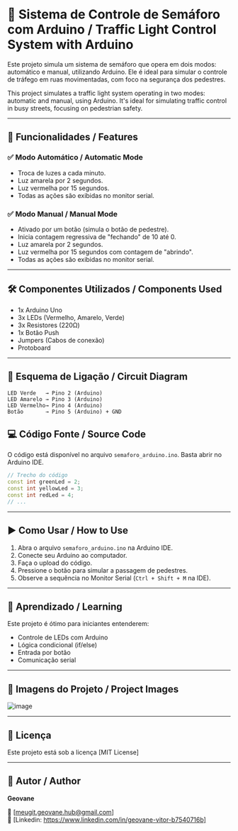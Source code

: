 
# 🚦 Sistema de Controle de Semáforo com Arduino / Traffic Light Control System with Arduino

Este projeto simula um sistema de semáforo que opera em dois modos: automático e manual, utilizando Arduino. Ele é ideal para simular o controle de tráfego em ruas movimentadas, com foco na segurança dos pedestres.

This project simulates a traffic light system operating in two modes: automatic and manual, using Arduino. It's ideal for simulating traffic control in busy streets, focusing on pedestrian safety.

---

## 📌 Funcionalidades / Features

### ✅ Modo Automático / Automatic Mode
- Troca de luzes a cada minuto.
- Luz amarela por 2 segundos.
- Luz vermelha por 15 segundos.
- Todas as ações são exibidas no monitor serial.

### ✅ Modo Manual / Manual Mode
- Ativado por um botão (simula o botão de pedestre).
- Inicia contagem regressiva de "fechando" de 10 até 0.
- Luz amarela por 2 segundos.
- Luz vermelha por 15 segundos com contagem de "abrindo".
- Todas as ações são exibidas no monitor serial.

---

## 🛠️ Componentes Utilizados / Components Used

- 1x Arduino Uno
- 3x LEDs (Vermelho, Amarelo, Verde)
- 3x Resistores (220Ω)
- 1x Botão Push
- Jumpers (Cabos de conexão)
- Protoboard

---

## 🔌 Esquema de Ligação / Circuit Diagram

```
LED Verde   → Pino 2 (Arduino)
LED Amarelo → Pino 3 (Arduino)
LED Vermelho→ Pino 4 (Arduino)
Botão       → Pino 5 (Arduino) + GND
```

## 💻 Código Fonte / Source Code

O código está disponível no arquivo `semaforo_arduino.ino`. Basta abrir no Arduino IDE.

```cpp
// Trecho do código
const int greenLed = 2;
const int yellowLed = 3;
const int redLed = 4;
// ...
```

---

## ▶️ Como Usar / How to Use

1. Abra o arquivo `semaforo_arduino.ino` na Arduino IDE.
2. Conecte seu Arduino ao computador.
3. Faça o upload do código.
4. Pressione o botão para simular a passagem de pedestres.
5. Observe a sequência no Monitor Serial (`Ctrl + Shift + M` na IDE).

---

## 🧠 Aprendizado / Learning

Este projeto é ótimo para iniciantes entenderem:
- Controle de LEDs com Arduino
- Lógica condicional (if/else)
- Entrada por botão
- Comunicação serial

---

## 📸 Imagens do Projeto / Project Images

![image](https://github.com/user-attachments/assets/094f54c5-cfa6-496e-9983-4bce51c6d348)

---

## 📄 Licença

Este projeto está sob a licença [MIT License]

---

## 🤝 Autor / Author

**Geovane**

📧 [meugit.geovane.hub@gmail.com]  
💼 [Linkedin: https://www.linkedin.com/in/geovane-vitor-b7540716b]
